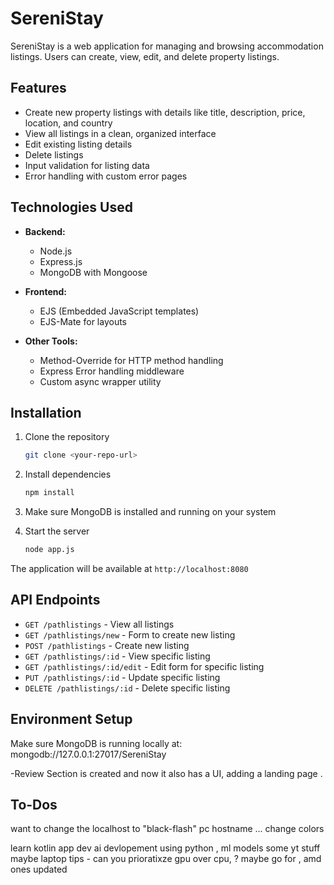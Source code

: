 # SereniStay

SereniStay is a web application for managing and browsing accommodation listings. Users can create, view, edit, and delete property listings.

## Features

- Create new property listings with details like title, description, price, location, and country
- View all listings in a clean, organized interface
- Edit existing listing details
- Delete listings
- Input validation for listing data
- Error handling with custom error pages

## Technologies Used

- **Backend:**
  - Node.js
  - Express.js
  - MongoDB with Mongoose
  
- **Frontend:**
  - EJS (Embedded JavaScript templates)
  - EJS-Mate for layouts
  
- **Other Tools:**
  - Method-Override for HTTP method handling
  - Express Error handling middleware
  - Custom async wrapper utility

## Installation

1. Clone the repository
   ```bash
   git clone <your-repo-url>
   ```

2. Install dependencies
   ```bash
   npm install
   ```

3. Make sure MongoDB is installed and running on your system

4. Start the server
   ```bash
   node app.js
   ```

The application will be available at `http://localhost:8080`

## API Endpoints

- `GET /pathlistings` - View all listings
- `GET /pathlistings/new` - Form to create new listing
- `POST /pathlistings` - Create new listing
- `GET /pathlistings/:id` - View specific listing
- `GET /pathlistings/:id/edit` - Edit form for specific listing
- `PUT /pathlistings/:id` - Update specific listing
- `DELETE /pathlistings/:id` - Delete specific listing

## Environment Setup

Make sure MongoDB is running locally at:
mongodb://127.0.0.1:27017/SereniStay

-Review Section is created and now it also has a UI, adding a landing page . 
## To-Dos
want to change the localhost to "black-flash" pc hostname ...
change colors

learn kotlin app dev
ai devlopement using python , ml models
some yt stuff maybe
laptop tips - can you prioratixze gpu over cpu, ? maybe go for , amd ones
updated
